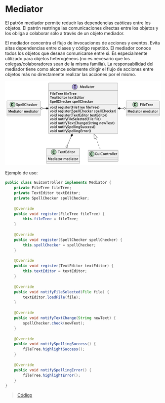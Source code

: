 # Mediator

El patrón mediador permite reducir las dependencias caóticas entre los objetos.
El patrón restringe las comunicaciones directas entre los objetos 
y los obliga a colaborar sólo a través de un objeto mediador.

El mediador concentra el flujo de invocaciones de acciones y eventos.
Evita altas dependencias entre clases y código repetido.
El mediador conoce todos los objetos que desean comunicarse entre si.
Es especialmente utilizado para objetos heterogéneos (no es necesario que los colegas/colaboradores sean de la misma familia).
La responsabilidad del mediador tiene como alcance solamente dirigir el flujo de acciones entre objetos
más no directamente realizar las acciones por el mismo.

![mediator](https://raw.githubusercontent.com/sauljabin/java-design-patterns/main/plantuml/behavioral/mediator.png)

Ejemplo de uso:

```java
public class GuiController implements Mediator {
    private FileTree fileTree;
    private TextEditor textEditor;
    private SpellChecker spellChecker;

    @Override
    public void register(FileTree fileTree) {
        this.fileTree = fileTree;
    }

    @Override
    public void register(SpellChecker spellChecker) {
        this.spellChecker = spellChecker;
    }

    @Override
    public void register(TextEditor textEditor) {
        this.textEditor = textEditor;
    }

    @Override
    public void notifyFileSelected(File file) {
        textEditor.loadFile(file);
    }

    @Override
    public void notifyTextChange(String newText) {
        spellChecker.check(newText);
    }

    @Override
    public void notifySpellingSuccess() {
        fileTree.highlightSuccess();
    }

    @Override
    public void notifySpellingError() {
        fileTree.highlightError();
    }
}
```

> [Código](https://github.com/sauljabin/java-design-patterns/tree/main/patterns/src/main/java/pattern/behavioral/mediator)